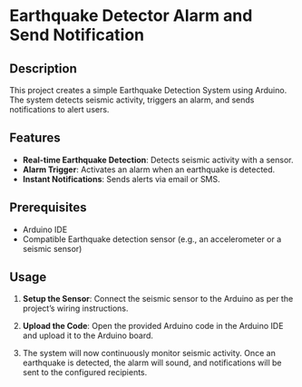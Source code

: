 # Earthquake Detector Alarm and Send Notification

## Description
This project creates a simple Earthquake Detection System using Arduino. The system detects seismic activity, triggers an alarm, and sends notifications to alert users.

## Features
- **Real-time Earthquake Detection**: Detects seismic activity with a sensor.
- **Alarm Trigger**: Activates an alarm when an earthquake is detected.
- **Instant Notifications**: Sends alerts via email or SMS.

## Prerequisites
- Arduino IDE
- Compatible Earthquake detection sensor (e.g., an accelerometer or a seismic sensor)

## Usage
1. **Setup the Sensor**: Connect the seismic sensor to the Arduino as per the project’s wiring instructions.
   
2. **Upload the Code**: Open the provided Arduino code in the Arduino IDE and upload it to the Arduino board.

3. The system will now continuously monitor seismic activity. Once an earthquake is detected, the alarm will sound, and notifications will be sent to the configured recipients.
